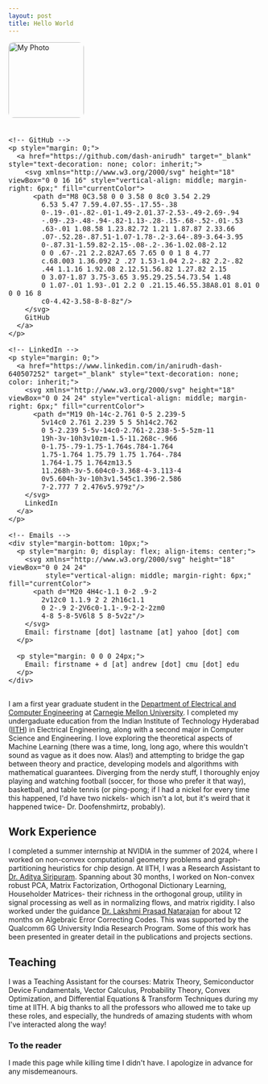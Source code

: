 ```yaml
---
layout: post
title: Hello World
---
```


<div style="display: flex; align-items: center; gap: 20px; flex-wrap: wrap;">

  <!-- Left: Image -->
  <img src="/assets/img/me.jpg" alt="My Photo" style="width: 150px; border-radius: 10px;" />

  <!-- Right: Links with Icons -->
  <div style="display: flex; flex-direction: column; gap: 8px; font-size: 16px;">

    <!-- GitHub -->
    <p style="margin: 0;">
      <a href="https://github.com/dash-anirudh" target="_blank" style="text-decoration: none; color: inherit;">
        <svg xmlns="http://www.w3.org/2000/svg" height="18" viewBox="0 0 16 16" style="vertical-align: middle; margin-right: 6px;" fill="currentColor">
          <path d="M8 0C3.58 0 0 3.58 0 8c0 3.54 2.29 
            6.53 5.47 7.59.4.07.55-.17.55-.38
            0-.19-.01-.82-.01-1.49-2.01.37-2.53-.49-2.69-.94
            -.09-.23-.48-.94-.82-1.13-.28-.15-.68-.52-.01-.53
            .63-.01 1.08.58 1.23.82.72 1.21 1.87.87 2.33.66
            .07-.52.28-.87.51-1.07-1.78-.2-3.64-.89-3.64-3.95
            0-.87.31-1.59.82-2.15-.08-.2-.36-1.02.08-2.12
            0 0 .67-.21 2.2.82A7.65 7.65 0 0 1 8 4.77
            c.68.003 1.36.092 2 .27 1.53-1.04 2.2-.82 2.2-.82
            .44 1.1.16 1.92.08 2.12.51.56.82 1.27.82 2.15
            0 3.07-1.87 3.75-3.65 3.95.29.25.54.73.54 1.48
            0 1.07-.01 1.93-.01 2.2 0 .21.15.46.55.38A8.01 8.01 0 0 0 16 8
            c0-4.42-3.58-8-8-8z"/>
        </svg>
        GitHub
      </a>
    </p>

    <!-- LinkedIn -->
    <p style="margin: 0;">
      <a href="https://www.linkedin.com/in/anirudh-dash-640507252" target="_blank" style="text-decoration: none; color: inherit;">
        <svg xmlns="http://www.w3.org/2000/svg" height="18" viewBox="0 0 24 24" style="vertical-align: middle; margin-right: 6px;" fill="currentColor">
          <path d="M19 0h-14c-2.761 0-5 2.239-5 
            5v14c0 2.761 2.239 5 5 5h14c2.762 
            0 5-2.239 5-5v-14c0-2.761-2.238-5-5-5zm-11 
            19h-3v-10h3v10zm-1.5-11.268c-.966 
            0-1.75-.79-1.75-1.764s.784-1.764 
            1.75-1.764 1.75.79 1.75 1.764-.784 
            1.764-1.75 1.764zm13.5 
            11.268h-3v-5.604c0-3.368-4-3.113-4 
            0v5.604h-3v-10h3v1.545c1.396-2.586 
            7-2.777 7 2.476v5.979z"/>
        </svg>
        LinkedIn
      </a>
    </p>

    <!-- Emails -->
    <div style="margin-bottom: 10px;">
      <p style="margin: 0; display: flex; align-items: center;">
        <svg xmlns="http://www.w3.org/2000/svg" height="18" viewBox="0 0 24 24"
             style="vertical-align: middle; margin-right: 6px;" fill="currentColor">
          <path d="M20 4H4c-1.1 0-2 .9-2 
            2v12c0 1.1.9 2 2 2h16c1.1 
            0 2-.9 2-2V6c0-1.1-.9-2-2-2zm0 
            4-8 5-8-5V6l8 5 8-5v2z"/>
        </svg>
        Email: firstname [dot] lastname [at] yahoo [dot] com
      </p>
    
      <p style="margin: 0 0 0 24px;">
        Email: firstname + d [at] andrew [dot] cmu [dot] edu
      </p>
    </div>



  </div>
</div>




I am a first year graduate student in the [Department of Electrical and Computer Engineering](https://www.ece.cmu.edu/) at [Carnegie Mellon University](https://www.cmu.edu/). 
I completed my undergaduate education from the Indian Institute of Technology Hyderabad ([IITH](https://iith.ac.in/)) in Electrical Engineering, along 
with a second major in Computer Science and Engineering. I love exploring the theoretical aspects of Machine Learning (there was a time, long, long ago,
where this wouldn't sound as vague as it does now. Alas!) and attempting to bridge the gap between theory and practice, developing models and algorithms
with mathematical guarantees. Diverging from the nerdy stuff, I thoroughly enjoy playing and watching football (soccer, for those who prefer it that way),
basketball, and table tennis (or ping-pong; if I had a nickel for every time this happened, I'd have two nickels- which isn't a lot, but it's weird that 
it happened twice- Dr. Doofenshmirtz, probably).

## Work Experience

I completed a summer internship at NVIDIA in the summer of 2024, where I worked on non-convex computational geometry problems and graph-partitioning 
heuristics for chip design. At IITH, I was a Research Assistant to [Dr. Aditya Siripuram](https://people.iith.ac.in/staditya/). Spanning about 30 months,
I worked on Non-convex robust PCA, Matrix Factorization, Orthogonal Dictionary Learning, Householder Matrices- their richness in the orthogonal group,
utility in signal processing as well as in normalizing flows, and matrix rigidity. I also worked under the guidance 
[Dr. Lakshmi Prasad Natarajan](https://people.iith.ac.in/lakshminatarajan/) for about 12 months on Algebraic Error Correcting Codes. This was supported
by the Qualcomm 6G University India Research Program. Some of this work has been presented in greater detail in the publications and projects sections.

## Teaching

I was a Teaching Assistant for the courses: Matrix Theory, Semiconductor Device Fundamentals, Vector Calculus, Probability Theory, Convex Optimization,
and Differential Equations & Transform Techniques during my time at IITH. A big thanks to all the professors who allowed me to take up these roles, 
and especially, the hundreds of amazing students with whom I've interacted along the way!

### To the reader
I made this page while killing time I didn't have. I apologize in advance for any misdemeanours.
 




